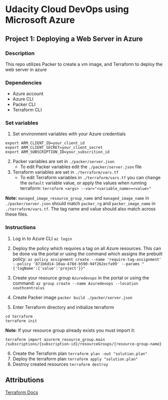 # Udacity Cloud DevOps using Microsoft Azure
## Project 1: Deploying a Web Server in Azure

### Description
This repo utilizes Packer to create a vm image, and Terraform to deploy the web server in azure

### Dependencies
- Azure account
- Azure CLI
- Packer CLI
- Terraform CLI

### Set variables
1. Set environment variables with your Azure credentials
```
export ARM_CLIENT_ID=your_client_id
export ARM_CLIENT_SECRET=your_client_secret
export ARM_SUBSCRIPTION_ID=your_subscrition_id
```
2. Packer variables are set in ```./packer/server.json```
    - To edit Packer variables edit the ```./packer/server.json``` file
3. Terraform variables are set in ```./terraform/vars.tf```
    - To edit Terraform variables in ```./terraform/vars.tf``` you can change the ```default``` variable value, or apply the values when running terraform: ```terraform <args> --var="<variable_name>=<value>"```

__Note:__ ```managed_image_resource_group_name``` and ```managed_image_name``` in ```./packer/server.json``` should match ```packer_rg``` and ```packer_image_name``` in ```./terraform/vars.tf```. The tag name and value should also match across these files.


### Instructions
1. Log in to Azure CLI
```az login```
2. Deploy the policy which requires a tag on all Azure resources. This can be done via the portal or using the command which assigns the prebuilt policy: 
```az policy assignment create --name 'require-tag-assignment' --policy '871b6d14-10aa-478d-b590-94f262ecfa99' --params "{'tagName':{'value':'project'}}"```
3. Create your resource group ```Azuredevops``` in the portal or using the command:
```az group create --name Azuredevops --location southcentralus```



4. Create Packer image
 ```packer build ./packer/server.json```
5. Enter Terraform directory and initialize terraform
```
cd terraform
terraform init
```
__Note__:
If your resource group already exists you must import it:
```
terraform import azurerm_resource_group.main /subscriptions/{subscription-id}/resourceGroups/{resource-group-name}
```

6. Create the Terraform plan
```terraform plan -out "solution.plan"```
7. Deploy the terraform plan
```terraform apply "solution.plan"```
8. Destroy created resources
```terraform destroy```

## Attributions
[Terraform Docs](https://registry.terraform.io/providers/hashicorp/azurerm/latest/docs)